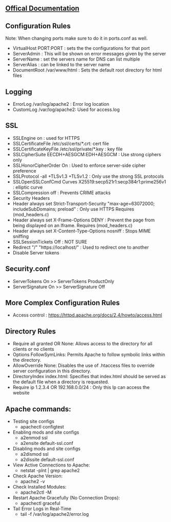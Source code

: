 ## [Offical Documentation](https://httpd.apache.org/docs/2.4/) 

## Configuration Rules
Note: When changing ports make sure to do it in ports.conf as well.
- VirtualHost PORT:PORT : sets the the configurations for that port
- ServerAdmin : This will be shown on error messages given by the server
- ServerName : set the servers name for DNS can list multiple
- ServerAlias : can be linked to the server name
- DocumentRoot /var/www/html : Sets the default root directory for html files
## Logging
- ErrorLog /var/log/apache2 : Error log location
-  CustomLog /var/log/apache2: Used for access.log
## SSL
- SSLEngine on : used for HTTPS
- SSLCertificateFile /etc/ssl/certs/*.crt: cert file
- SSLCertificateKeyFile /etc/ssl/private/*.key : key file
- SSLCipherSuite EECDH+AESGCM:EDH+AESGCM : Use strong ciphers only
- SSLHonorCipherOrder On : Used to enforce server-side cipher preference
- SSLProtocol -all +TLSv1.3 +TLSv1.2 : Only use the strong SSL protocols
- SSLOpenSSLConfCmd Curves X25519:secp521r1:secp384r1:prime256v1 : elliptic curve
- SSLCompression off : Prevents CRIME attacks
- Security Headers 
- Header always set Strict-Transport-Security "max-age=63072000; includeSubDomains; preload" : Only use HTTPS Requires (mod_headers.c)
- Header always set X-Frame-Options DENY : Prevent the page from being displayed on an Iframe. Requires (mod_headers.c)
- Header always set X-Content-Type-Options nosniff : Stops MIME sniffing
- SSLSessionTickets Off : NOT SURE
- Redirect "/" "https://localhost/" : Used to redirect one to another
- Disable Server tokens
## Security.conf
- ServerTokens On >> ServerTokens ProductOnly
- ServerSignature On >> ServerSignature Off

## More Complex Configuration Rules
- Access control : https://httpd.apache.org/docs/2.4/howto/access.html
## Directory Rules
- Require all granted OR None: Allows access to the directory for all clients or no clients
- Options FollowSymLinks: Permits Apache to follow symbolic links within the directory.
- AllowOverride None: Disables the use of .htaccess files to override server configuration in this directory.
- DirectoryIndex index.html: Specifies that index.html should be served as the default file when a directory is requested.
- Require ip 1.2.3.4 OR 192.168.0.0/24 : Only this Ip can access the website

## Apache commands:
- Testing site configs 
  - apachectl configtest
- Enabling mods and site configs
  - a2enmod ssl
  - a2ensite default-ssl.conf
- Disabling mods and site configs
  - a2dismod ssl
  - a2dissite default-ssl.conf
- View Active Connections to Apache:
  - netstat -plnt | grep apache2
- Check Apache Version:
  - apache2 -v
- Check Installed Modules:
  - apache2ctl -M
- Restart Apache Gracefully (No Connection Drops):
  - apachectl graceful
- Tail Error Logs in Real-Time
  - tail -f /var/log/apache2/error.log


